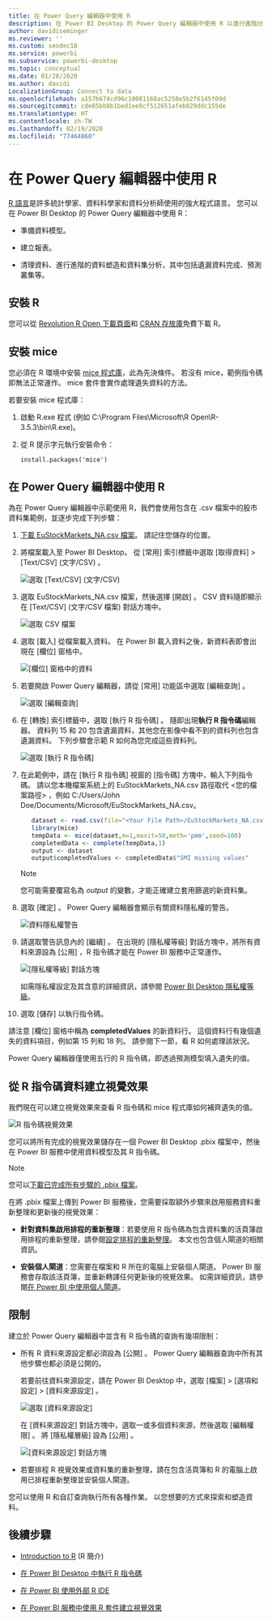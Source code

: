 ```yaml
---
title: 在 Power Query 編輯器中使用 R
description: 在 Power BI Desktop 的 Power Query 編輯器中使用 R 以進行進階分析。
author: davidiseminger
ms.reviewer: ''
ms.custom: seodec18
ms.service: powerbi
ms.subservice: powerbi-desktop
ms.topic: conceptual
ms.date: 01/28/2020
ms.author: davidi
LocalizationGroup: Connect to data
ms.openlocfilehash: a157b674cd96c10081168ac5258e5b2f6145f09d
ms.sourcegitcommit: cde65bb8b1bed1ee8cf512651afeb829ddc155de
ms.translationtype: HT
ms.contentlocale: zh-TW
ms.lasthandoff: 02/19/2020
ms.locfileid: "77464860"
---
```

# <a name="use-r-in-power-query-editor"></a>在 Power Query 編輯器中使用 R

[R 語言](https://mran.microsoft.com/documents/what-is-r)是許多統計學家、資料科學家和資料分析師使用的強大程式語言。 您可以在 Power BI Desktop 的 Power Query 編輯器中使用 R：

* 準備資料模型。

* 建立報表。

* 清理資料、進行進階的資料塑造和資料集分析，其中包括遺漏資料完成、預測叢集等。  

## <a name="install-r"></a>安裝 R

您可以從 [Revolution R Open 下載頁面](https://mran.revolutionanalytics.com/download/)和 [CRAN 存放庫](https://cran.r-project.org/bin/windows/base/)免費下載 R。

## <a name="install-mice"></a>安裝 mice

您必須在 R 環境中安裝 [mice 程式庫](https://www.rdocumentation.org/packages/mice/versions/3.5.0/topics/mice)，此為先決條件。 若沒有 mice，範例指令碼即無法正常運作。 mice 套件會實作處理遺失資料的方法。

若要安裝 mice 程式庫：

1. 啟動 R.exe 程式 (例如 C:\Program Files\Microsoft\R Open\R-3.5.3\bin\R.exe)。  

2. 從 R 提示字元執行安裝命令：

   ``` 
   install.packages('mice') 
   ```

## <a name="use-r-in-power-query-editor"></a>在 Power Query 編輯器中使用 R

為在 Power Query 編輯器中示範使用 R，我們會使用包含在 .csv 檔案中的股市資料集範例，並逐步完成下列步驟：

1. [下載 EuStockMarkets_NA.csv 檔案](https://download.microsoft.com/download/F/8/A/F8AA9DC9-8545-4AAE-9305-27AD1D01DC03/EuStockMarkets_NA.csv)。 請記住您儲存的位置。

1. 將檔案載入至 Power BI Desktop。 從 [常用]  索引標籤中選取 [取得資料]   > [Text/CSV] \(文字/CSV\)  。

   ![選取 [Text/CSV] \(文字/CSV\)](media/desktop-r-in-query-editor/r-in-query-editor_1.png)

1. 選取 EuStockMarkets_NA.csv 檔案，然後選擇 [開啟]  。 CSV 資料隨即顯示在 [Text/CSV] \(文字/CSV 檔案\)  對話方塊中。

   ![選取 CSV 檔案](media/desktop-r-in-query-editor/r-in-query-editor_2.png)

1. 選取 [載入]  從檔案載入資料。 在 Power BI 載入資料之後，新資料表即會出現在 [欄位]  窗格中。

   ![[欄位] 窗格中的資料](media/desktop-r-in-query-editor/r-in-query-editor_3.png)

1. 若要開啟 Power Query 編輯器，請從 [常用]  功能區中選取 [編輯查詢]  。

   ![選取 [編輯查詢]](media/desktop-r-in-query-editor/r-in-query-editor_4.png)

1. 在 [轉換]  索引標籤中，選取 [執行 R 指令碼]  。 隨即出現**執行 R 指令碼**編輯器。 資料列 15 和 20 包含遺漏資料，其他您在影像中看不到的資料列也包含遺漏資料。 下列步驟會示範 R 如何為您完成這些資料列。

   ![選取 [執行 R 指令碼]](media/desktop-r-in-query-editor/r-in-query-editor_5d.png)

1. 在此範例中，請在 [執行 R 指令碼]  視窗的 [指令碼]  方塊中，輸入下列指令碼。 請以您本機檔案系統上的 EuStockMarkets_NA.csv 路徑取代 &lt;您的檔案路徑&gt;  ，例如 C:/Users/John Doe/Documents/Microsoft/EuStockMarkets_NA.csv。

    ```r
       dataset <- read.csv(file="<Your File Path>/EuStockMarkets_NA.csv", header=TRUE, sep=",")
       library(mice)
       tempData <- mice(dataset,m=1,maxit=50,meth='pmm',seed=100)
       completedData <- complete(tempData,1)
       output <- dataset
       output$completedValues <- completedData$"SMI missing values"
    ```

    > [!NOTE]
    > 您可能需要覆寫名為 *output* 的變數，才能正確建立套用篩選的新資料集。

7. 選取 [確定]  。 Power Query 編輯器會顯示有關資料隱私權的警告。

   ![資料隱私權警告](media/desktop-r-in-query-editor/r-in-query-editor_6.png)
8. 請選取警告訊息內的 [繼續]  。 在出現的 [隱私權等級]  對話方塊中，將所有資料來源設為 [公用]  ，R 指令碼才能在 Power BI 服務中正常運作。 

   ![[隱私權等級] 對話方塊](media/desktop-r-in-query-editor/r-in-query-editor_7.png)

   如需隱私權設定及其含意的詳細資訊，請參閱 [Power BI Desktop 隱私權等級](desktop-privacy-levels.md)。

 9. 選取 [儲存]  以執行指令碼。 

   請注意 [欄位]  窗格中稱為 **completedValues** 的新資料行。 這個資料行有幾個遺失的資料項目，例如第 15 列和 18 列。 請參閱下一節，看 R 如何處理該狀況。

   Power Query 編輯器僅使用五行的 R 指令碼，即透過預測模型填入遺失的值。

## <a name="create-visuals-from-r-script-data"></a>從 R 指令碼資料建立視覺效果

我們現在可以建立視覺效果來查看 R 指令碼和 mice 程式庫如何補齊遺失的值。

![R 指令碼視覺效果](media/desktop-r-in-query-editor/r-in-query-editor_8a.png)

您可以將所有完成的視覺效果儲存在一個 Power BI Desktop .pbix 檔案中，然後在 Power BI 服務中使用資料模型及其 R 指令碼。

> [!NOTE]
> 您可以[下載已完成所有步驟的 .pbix 檔案](https://download.microsoft.com/download/F/8/A/F8AA9DC9-8545-4AAE-9305-27AD1D01DC03/Complete%20Values%20with%20R%20in%20PQ.pbix)。

在將 .pbix 檔案上傳到 Power BI 服務後，您需要採取額外步驟來啟用服務資料重新整理和更新後的視覺效果：  

* **針對資料集啟用排程的重新整理**：若要使用 R 指令碼為包含資料集的活頁簿啟用排程的重新整理，請參閱[設定排程的重新整理](refresh-scheduled-refresh.md)。 本文也包含個人閘道的相關資訊。

* **安裝個人閘道**：您需要在檔案和 R 所在的電腦上安裝個人閘道。 Power BI 服務會存取該活頁簿，並重新轉譯任何更新後的視覺效果。 如需詳細資訊，請參閱[在 Power BI 中使用個人閘道](service-gateway-personal-mode.md)。

## <a name="limitations"></a>限制

建立於 Power Query 編輯器中並含有 R 指令碼的查詢有幾項限制：

* 所有 R 資料來源設定都必須設為 [公開]  。 Power Query 編輯器查詢中所有其他步驟也都必須是公開的。 

   若要前往資料來源設定，請在 Power BI Desktop 中，選取 [檔案]   > [選項和設定]   > [資料來源設定]  。

   ![選取 [資料來源設定]](media/desktop-r-in-query-editor/r-in-query-editor_9.png)

   在 [資料來源設定]  對話方塊中，選取一或多個資料來源，然後選取 [編輯權限]  。 將 [隱私權層級]  設為 [公用]  。

   ![[資料來源設定] 對話方塊](media/desktop-r-in-query-editor/r-in-query-editor_10.png)  
  
* 若要排程 R 視覺效果或資料集的重新整理，請在包含活頁簿和 R 的電腦上啟用已排程重新整理並安裝個人閘道。 

您可以使用 R 和自訂查詢執行所有各種作業。 以您想要的方式來探索和塑造資料。

## <a name="next-steps"></a>後續步驟

* [Introduction to R](https://mran.microsoft.com/documents/what-is-r) (R 簡介) 

* [在 Power BI Desktop 中執行 R 指令碼](desktop-r-scripts.md) 

* [在 Power BI 使用外部 R IDE](desktop-r-ide.md) 

* [在 Power BI 服務中使用 R 套件建立視覺效果](service-r-packages-support.md)
